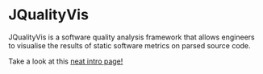 JQualityVis
===========

JQualityVis is a software quality analysis framework that allows engineers to 
visualise the results of static software metrics on parsed source code.

Take a look at this [neat intro page!](//notatestuser.github.com/jqualityvis)
